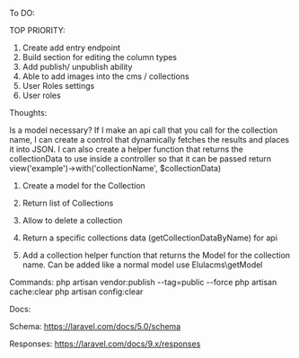 To DO:

TOP PRIORITY:

1. Create add entry endpoint
2. Build section for editing the column types
3. Add publish/ unpublish ability
4. Able to add images into the cms / collections
5. User Roles settings
6. User roles

Thoughts:

Is a model necessary? If I make an api call that you call for the collection name,
I can create a control that dynamically fetches the results and places it into JSON.
I can also create a helper function that returns the collectionData to use inside a controller
so that it can be passed return view('example')->with('collectionName', $collectionData)

1. Create a model for the Collection
2. Return list of Collections
3. Allow to delete a collection
4. Return a specific collections data (getCollectionDataByName) for api

5. Add a collection helper function that returns the Model for the collection name.
   Can be added like a normal model use Elulacms\getModel

Commands:
php artisan vendor:publish --tag=public --force
php artisan cache:clear
php artisan config:clear

Docs:

Schema:
https://laravel.com/docs/5.0/schema

Responses:
https://laravel.com/docs/9.x/responses
